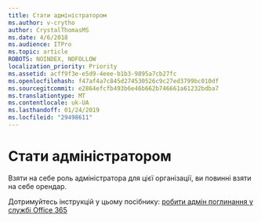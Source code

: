 ```yaml
---
title: Стати адміністратором
ms.author: v-crytho
author: CrystalThomasMS
ms.date: 4/6/2018
ms.audience: ITPro
ms.topic: article
ROBOTS: NOINDEX, NOFOLLOW
localization_priority: Priority
ms.assetid: acff9f3e-e5d9-4eee-b1b3-9895a7cb27fc
ms.openlocfilehash: f47af4a7c845d274530526c9c27ed3799bc010df
ms.sourcegitcommit: e2864efcfb493b6e46b662b746661a61232bdba7
ms.translationtype: MT
ms.contentlocale: uk-UA
ms.lasthandoff: 01/24/2019
ms.locfileid: "29498611"
---
```

# <a name="become-an-admin"></a>Стати адміністратором

Взяти на себе роль адміністратора для цієї організації, ви повинні взяти на себе орендар. 
  
Дотримуйтесь інструкцій у цьому посібнику: [робити адмін поглинання у службі Office 365](https://support.office.com/article/b9707ec8-2247-4e25-9bad-f11ddbc686e4)
  

